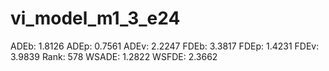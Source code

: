 # vi_model_m1_3_e24

ADEb: 1.8126
ADEp: 0.7561
ADEv: 2.2247
FDEb: 3.3817
FDEp: 1.4231
FDEv: 3.9839
Rank: 578
WSADE: 1.2822
WSFDE: 2.3662